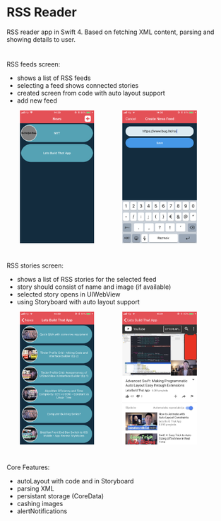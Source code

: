 # RSS Reader

 RSS reader app in Swift 4. Based on fetching XML content, parsing and showing details to user.
#
RSS feeds screen:
- shows a list of RSS feeds
- selecting a feed shows connected stories
- created screen from code with auto layout support
- add new feed

 <img src="images/feedsMain.png" widht= 150 height = 300  hspace="30" />  <img src="images/feedsAdd.png" widht= 150 height = 300  hspace="30" />
 
#
RSS stories screen:
- shows a list of RSS stories for the selected feed
- story should consist of name and image (if available)
- selected story opens in UIWebView
- using Storyboard with auto layout support

 <img src="images/story.png" widht= 150 height = 300  hspace="30" />  <img src="images/webView.png" widht= 150 height = 300  hspace="30" />
 
#
Core Features:
- autoLayout with code and in Storyboard
- parsing XML
- persistant storage (CoreData)
- cashing images
- alertNotifications



